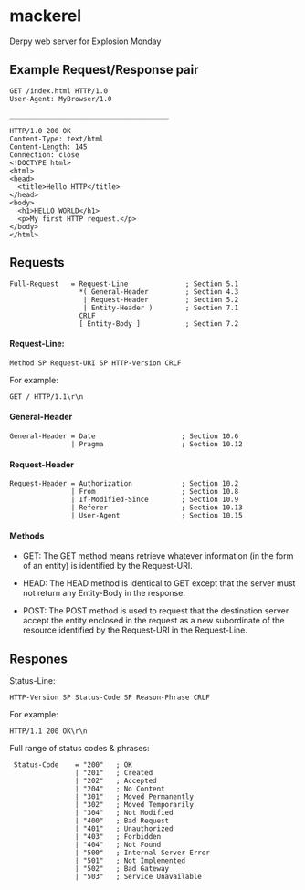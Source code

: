 # mackerel
Derpy web server for Explosion Monday

## Example Request/Response pair
```
GET /index.html HTTP/1.0
User-Agent: MyBrowser/1.0

_______________________________________

HTTP/1.0 200 OK 
Content-Type: text/html
Content-Length: 145
Connection: close 
<!DOCTYPE html>
<html>
<head>
  <title>Hello HTTP</title>
</head>
<body>
  <h1>HELLO WORLD</h1>
  <p>My first HTTP request.</p>
</body>
</html>
```

## Requests
```
Full-Request   = Request-Line              ; Section 5.1
                 *( General-Header         ; Section 4.3
                  | Request-Header         ; Section 5.2
                  | Entity-Header )        ; Section 7.1
                 CRLF
                 [ Entity-Body ]           ; Section 7.2
```

#### Request-Line:
```
Method SP Request-URI SP HTTP-Version CRLF
```
For example:
```
GET / HTTP/1.1\r\n
```

#### General-Header
```
General-Header = Date                     ; Section 10.6
               | Pragma                   ; Section 10.12
```

#### Request-Header
```
Request-Header = Authorization            ; Section 10.2
               | From                     ; Section 10.8
               | If-Modified-Since        ; Section 10.9
               | Referer                  ; Section 10.13
               | User-Agent               ; Section 10.15
```

#### Methods
- GET:
The GET method means retrieve whatever information (in the form of an entity) is identified by the Request-URI.

- HEAD:
The HEAD method is identical to GET except that the server must not return any Entity-Body in the response. 

- POST:
The POST method is used to request that the destination server accept the entity enclosed in the request as a new subordinate of the resource identified by the Request-URI in the Request-Line. 

## Respones

Status-Line:
```
HTTP-Version SP Status-Code SP Reason-Phrase CRLF
```
For example:
```
HTTP/1.1 200 OK\r\n
```

Full range of status codes & phrases:
```
 Status-Code    = "200"   ; OK
                | "201"   ; Created
                | "202"   ; Accepted
                | "204"   ; No Content
                | "301"   ; Moved Permanently
                | "302"   ; Moved Temporarily
                | "304"   ; Not Modified
                | "400"   ; Bad Request
                | "401"   ; Unauthorized
                | "403"   ; Forbidden
                | "404"   ; Not Found
                | "500"   ; Internal Server Error
                | "501"   ; Not Implemented
                | "502"   ; Bad Gateway
                | "503"   ; Service Unavailable
```
